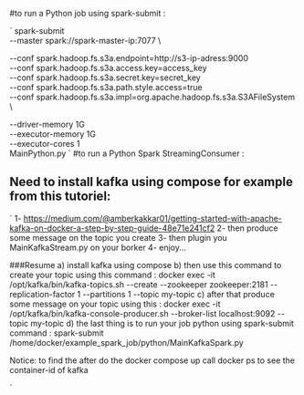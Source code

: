 #to run a Python job using spark-submit :

` 
spark-submit \
  --master spark://spark-master-ip:7077 \
<!-- Optional S3 section start -->
 --conf spark.hadoop.fs.s3a.endpoint=http://s3-ip-adress:9000 \
  --conf spark.hadoop.fs.s3a.access.key=access_key \
  --conf spark.hadoop.fs.s3a.secret.key=secret_key \
  --conf spark.hadoop.fs.s3a.path.style.access=true \
  --conf spark.hadoop.fs.s3a.impl=org.apache.hadoop.fs.s3a.S3AFileSystem \
<!-- Optional S3 section end -->
  --driver-memory 1G \
  --executor-memory 1G \
  --executor-cores 1 \
  MainPython.py 
`
#to run a Python Spark StreamingConsumer :

## Need to install kafka using compose for example from this tutoriel:

`
1- https://medium.com/@amberkakkar01/getting-started-with-apache-kafka-on-docker-a-step-by-step-guide-48e71e241cf2
2- then produce some message on the topic you create
3- then plugin you MainKafkaStream.py on your borker
4- enjoy...

###Resume
a) install kafka using compose
b) then use this command to create your topic using this command :
    docker exec -it <kafka-container-id> /opt/kafka/bin/kafka-topics.sh --create --zookeeper zookeeper:2181 --replication-factor 1 --partitions 1 --topic my-topic
c) after that produce some message on your topic using this :
   docker exec -it <kafka-container-id> /opt/kafka/bin/kafka-console-producer.sh --broker-list localhost:9092 --topic my-topic
d) the last thing is to run your job python using spark-submit command :
 spark-submit /home/docker/example_spark_job/python/MainKafkaSpark.py

Notice: to find the <kafka-container-id> after do the docker compose up call docker ps to see the container-id of kafka

`
